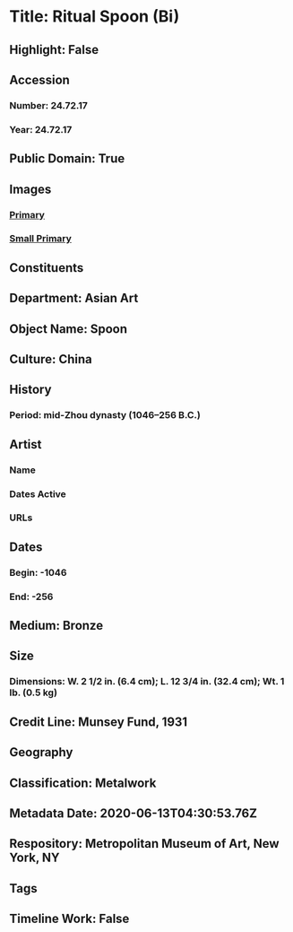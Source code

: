 # Title: Ritual Spoon (Bi)
## Highlight: False
## Accession
### Number: 24.72.17
### Year: 24.72.17
## Public Domain: True
## Images
### [Primary](https://images.metmuseum.org/CRDImages/as/original/DP167680.jpg)
### [Small Primary](https://images.metmuseum.org/CRDImages/as/web-large/DP167680.jpg)
## Constituents
## Department: Asian Art
## Object Name: Spoon
## Culture: China
## History
### Period: mid-Zhou dynasty (1046–256 B.C.)
## Artist
### Name
### Dates Active
### URLs
## Dates
### Begin: -1046
### End: -256
## Medium: Bronze
## Size
### Dimensions: W. 2 1/2 in. (6.4 cm); L. 12 3/4 in. (32.4 cm); Wt. 1 lb. (0.5 kg)
## Credit Line: Munsey Fund, 1931
## Geography
## Classification: Metalwork
## Metadata Date: 2020-06-13T04:30:53.76Z
## Respository: Metropolitan Museum of Art, New York, NY
## Tags
## Timeline Work: False